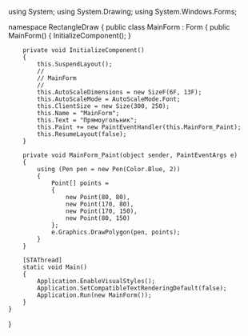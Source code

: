 using System;
using System.Drawing;
using System.Windows.Forms;

namespace RectangleDraw
{
    public class MainForm : Form
    {
        public MainForm()
        {
            InitializeComponent();
        }

        private void InitializeComponent()
        {
            this.SuspendLayout();
            // 
            // MainForm
            // 
            this.AutoScaleDimensions = new SizeF(6F, 13F);
            this.AutoScaleMode = AutoScaleMode.Font;
            this.ClientSize = new Size(300, 250);
            this.Name = "MainForm";
            this.Text = "Прямоугольник";
            this.Paint += new PaintEventHandler(this.MainForm_Paint);
            this.ResumeLayout(false);
        }

        private void MainForm_Paint(object sender, PaintEventArgs e)
        {
            using (Pen pen = new Pen(Color.Blue, 2))
            {
                Point[] points =
                {
                    new Point(80, 80),
                    new Point(170, 80),
                    new Point(170, 150),
                    new Point(80, 150)
                };
                e.Graphics.DrawPolygon(pen, points);
            }
        }

        [STAThread]
        static void Main()
        {
            Application.EnableVisualStyles();
            Application.SetCompatibleTextRenderingDefault(false);
            Application.Run(new MainForm());
        }
    }
}